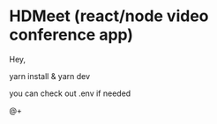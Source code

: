 # HDMeet (react/node video conference app)

Hey,

yarn install & yarn dev

you can check out .env if needed

@+
